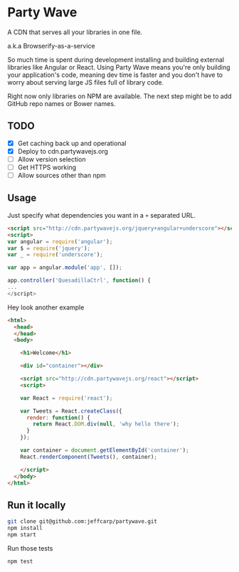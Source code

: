 # Party Wave

A CDN that serves all your libraries in one file.

a.k.a Browserify-as-a-service

So much time is spent during development installing and building external libraries like Angular or React. Using Party Wave means you're only building your application's code, meaning dev time is faster and you don't have to worry about serving large JS files full of library code.

Right now only libraries on NPM are available. The next step might be to add GitHub repo names or Bower names.

## TODO

- [x] Get caching back up and operational
- [x] Deploy to cdn.partywavejs.org
- [ ] Allow version selection
- [ ] Get HTTPS working
- [ ] Allow sources other than npm

## Usage

Just specify what dependencies you want in a `+` separated URL.

```html
<script src="http://cdn.partywavejs.org/jquery+angular+underscore"></script>
<script>
var angular = require('angular');
var $ = require('jquery');
var _ = require('underscore');

var app = angular.module('app', []);

app.controller('QuesadillaCtrl', function() {
...
</script>
```

Hey look another example

```html
<html>
  <head>
  </head>
  <body>

    <h1>Welcome</h1>

    <div id="container"></div>

    <script src="http://cdn.partywavejs.org/react"></script>
    <script>

    var React = require('react');

    var Tweets = React.createClass({
      render: function() {
        return React.DOM.div(null, 'why hello there');
      }
    });

    var container = document.getElementById('container');
    React.renderComponent(Tweets(), container);

    </script>
  </body>
</html>
```

## Run it locally

```bash
git clone git@github.com:jeffcarp/partywave.git
npm install
npm start
```

Run those tests

```bash
npm test 
```

